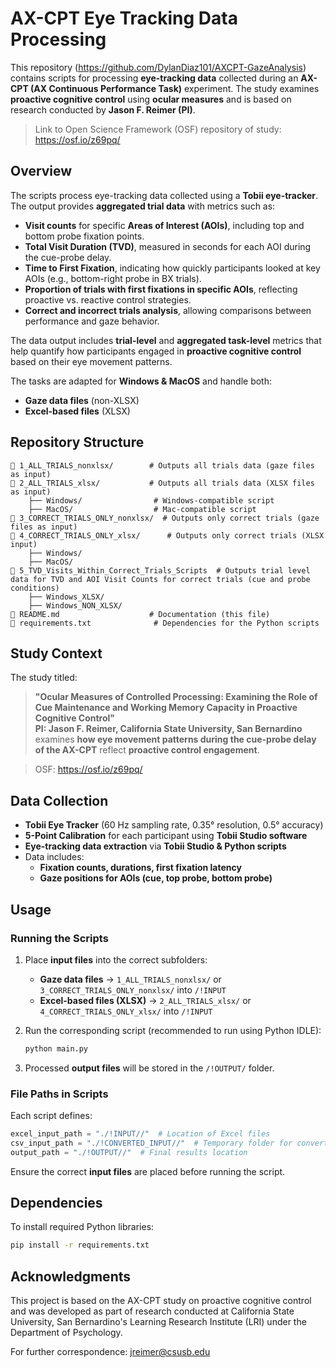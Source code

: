 # **AX-CPT Eye Tracking Data Processing**

This repository (https://github.com/DylanDiaz101/AXCPT-GazeAnalysis) contains scripts for processing **eye-tracking data** collected during an **AX-CPT (AX Continuous Performance Task)** experiment. The study examines **proactive cognitive control** using **ocular measures** and is based on research conducted by **Jason F. Reimer (PI)**. 
> Link to Open Science Framework (OSF) repository of study: https://osf.io/z69pq/

## **Overview**
The scripts process eye-tracking data collected using a **Tobii eye-tracker**. The output provides **aggregated trial data** with metrics such as:

- **Visit counts** for specific **Areas of Interest (AOIs)**, including top and bottom probe fixation points.
- **Total Visit Duration (TVD)**, measured in seconds for each AOI during the cue-probe delay.
- **Time to First Fixation**, indicating how quickly participants looked at key AOIs (e.g., bottom-right probe in BX trials).
- **Proportion of trials with first fixations in specific AOIs**, reflecting proactive vs. reactive control strategies.
- **Correct and incorrect trials analysis**, allowing comparisons between performance and gaze behavior.

The data output includes **trial-level** and **aggregated task-level** metrics that help quantify how participants engaged in **proactive cognitive control** based on their eye movement patterns.

The tasks are adapted for **Windows & MacOS** and handle both:
- **Gaze data files** (non-XLSX)
- **Excel-based files** (XLSX)

## **Repository Structure**
```
📂 1_ALL_TRIALS_nonxlsx/        # Outputs all trials data (gaze files as input)
📂 2_ALL_TRIALS_xlsx/           # Outputs all trials data (XLSX files as input)
    ├── Windows/                # Windows-compatible script
    ├── MacOS/                  # Mac-compatible script
📂 3_CORRECT_TRIALS_ONLY_nonxlsx/  # Outputs only correct trials (gaze files as input)
📂 4_CORRECT_TRIALS_ONLY_xlsx/      # Outputs only correct trials (XLSX input)
    ├── Windows/
    ├── MacOS/
📂 5_TVD_Visits_Within_Correct_Trials_Scripts  # Outputs trial level data for TVD and AOI Visit Counts for correct trials (cue and probe conditions)
    ├── Windows_XLSX/
    ├── Windows_NON_XLSX/
📄 README.md                    # Documentation (this file)
📄 requirements.txt              # Dependencies for the Python scripts
```

## **Study Context**
The study titled:
> **"Ocular Measures of Controlled Processing: Examining the Role of Cue Maintenance and Working Memory Capacity in Proactive Cognitive Control"**  
> **PI: Jason F. Reimer, California State University, San Bernardino**  
examines **how eye movement patterns during the cue-probe delay of the AX-CPT** reflect **proactive control engagement**.

> OSF: https://osf.io/z69pq/

## **Data Collection**
- **Tobii Eye Tracker** (60 Hz sampling rate, 0.35° resolution, 0.5° accuracy)
- **5-Point Calibration** for each participant using **Tobii Studio software**
- **Eye-tracking data extraction** via **Tobii Studio & Python scripts**
- Data includes:
  - **Fixation counts, durations, first fixation latency**
  - **Gaze positions for AOIs (cue, top probe, bottom probe)**

## **Usage**
### **Running the Scripts**
1. Place **input files** into the correct subfolders:
   - **Gaze data files** → `1_ALL_TRIALS_nonxlsx/` or `3_CORRECT_TRIALS_ONLY_nonxlsx/` into `/!INPUT`
   - **Excel-based files (XLSX)** → `2_ALL_TRIALS_xlsx/` or `4_CORRECT_TRIALS_ONLY_xlsx/` into `/!INPUT`
  
2. Run the corresponding script (recommended to run using Python IDLE):
   ```sh
   python main.py
   ```

3. Processed **output files** will be stored in the `/!OUTPUT/` folder.

### **File Paths in Scripts**
Each script defines:
```python
excel_input_path = "./!INPUT//"  # Location of Excel files
csv_input_path = "./!CONVERTED_INPUT//"  # Temporary folder for converted CSVs
output_path = "./!OUTPUT//"  # Final results location
```
Ensure the correct **input files** are placed before running the script.

## **Dependencies**
To install required Python libraries:
```sh
pip install -r requirements.txt
```

## **Acknowledgments**
This project is based on the AX-CPT study on proactive cognitive control and was developed as part of research conducted at California State University, San Bernardino's Learning Research Institute (LRI) under the Department of Psychology.

For further correspondence: jreimer@csusb.edu
